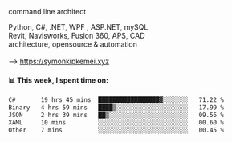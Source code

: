 command line architect

Python, C#, .NET, WPF , ASP.NET, mySQL <br>
Revit, Navisworks, Fusion 360, APS, CAD <br>
architecture, opensource & automation<br>
<br>
--> https://symonkipkemei.xyz

#### 📊 This week, I spent time on:
<!--START_SECTION:waka-->

```txt
C#       19 hrs 45 mins  █████████████████▓░░░░░░░   71.22 %
Binary   4 hrs 59 mins   ████▒░░░░░░░░░░░░░░░░░░░░   17.99 %
JSON     2 hrs 39 mins   ██▒░░░░░░░░░░░░░░░░░░░░░░   09.56 %
XAML     10 mins         ░░░░░░░░░░░░░░░░░░░░░░░░░   00.60 %
Other    7 mins          ░░░░░░░░░░░░░░░░░░░░░░░░░   00.45 %
```

<!--END_SECTION:waka-->
